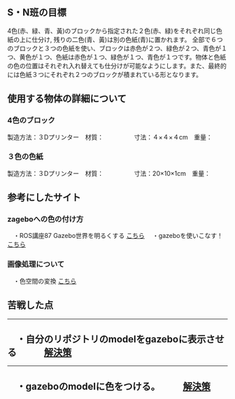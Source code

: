 ## S・N班の目標
4色(赤、緑、青、黃)のブロックから指定された２色(赤、緑)をそれぞれ同じ色紙の上に仕分け, 残りの二色(青、黃)は別の色紙(青)に置かれます。 全部で６つのブロックと３つの色紙を使い、ブロックは赤色が２つ、緑色が２つ、青色が１つ、黄色が１つ、色紙は赤色が１つ、緑色が１つ、青色が１つです。物体と色紙の色の位置はそれぞれ入れ替えても仕分けが可能なようにします。また、最終的には色紙３つにそれぞれ２つのブロックが積まれている形となります。

## 使用する物体の詳細について

### 4色のブロック
製造方法：３Dプリンター　材質：　　　　　寸法：４×４×４cm　重量：

### ３色の色紙
製造方法：３Dプリンター　材質：　　　　　寸法：20×10×1cm　重量：



## 参考にしたサイト

### zageboへの色の付け方
　・ROS講座87 Gazebo世界を明るくする [こちら](https://qiita.com/srs/items/49e71932c1ef469b3049)
　・gazeboを使いこなす！ [こちら](https://qiita.com/Karin-Sugi/items/4918168649a8fb9b35d3)

 
### 画像処理について
    
　・色空間の変換 [こちら](http://labs.eecs.tottori-u.ac.jp/sd/Member/oyamada/OpenCV/html/py_tutorials/py_imgproc/py_colorspaces/py_colorspaces.html)

## 苦戦した点

***
　・自分のリポジトリのmodelをgazeboに表示させる　　　[解決策]()
---
***
　・gazeboのmodelに色をつける。　　　[解決策]()
---
